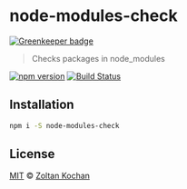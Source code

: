 # node-modules-check

[![Greenkeeper badge](https://badges.greenkeeper.io/pnpm/node-modules-check.svg)](https://greenkeeper.io/)

> Checks packages in node_modules

<!--@shields('npm', 'travis')-->
[![npm version](https://img.shields.io/npm/v/node-modules-check.svg)](https://www.npmjs.com/package/node-modules-check) [![Build Status](https://img.shields.io/travis/pnpm/node-modules-check/master.svg)](https://travis-ci.org/pnpm/node-modules-check)
<!--/@-->

## Installation

```sh
npm i -S node-modules-check
```

## License

[MIT](./LICENSE) © [Zoltan Kochan](https://www.kochan.io)
